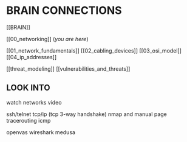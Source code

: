 # BRAIN CONNECTIONS
[[BRAIN]]

[[00_networking]] (*you are here*)

[[01_network_fundamentals]]
[[02_cabling_devices]]
[[03_osi_model]]
[[04_ip_addresses]]

<!-- putting this here because I have a feeling it will eventually hook up with what I'm doing here -->
[[threat_modeling]]
[[vulnerabilities_and_threats]]

## LOOK INTO
watch networks video

ssh/telnet
tcp/ip (tcp 3-way handshake)
nmap and manual page
tracerouting
icmp

openvas
wireshark
medusa